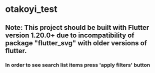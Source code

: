# otakoyi_test

## Note: This project should be built with Flutter version 1.20.0+ due to incompatibility of package "flutter_svg" with older versions of flutter.

### In order to see search list items press 'apply filters' button